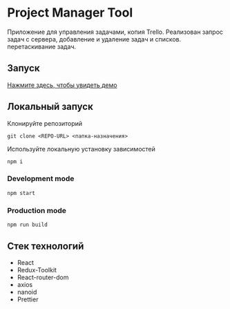 # Project Manager Tool

Приложение для управления задачами, копия Trello. Реализован запрос задач с сервера, добавление и удаление задач и списков. перетаскивание задач.

## Запуск

[Нажмите здесь, чтобы увидеть демо](https://dsadovnikov.github.io/project-manager-tool/)

## Локальный запуск

Клонируйте репозиторий

```
git clone <REPO-URL> <папка-назначения>
```

Используйте локальную установку зависимостей

```
npm i
```

### Development mode

```
npm start
```

### Production mode

```
npm run build
```

## Стек технологий

- React
- Redux-Toolkit
- React-router-dom
- axios
- nanoid
- Prettier
